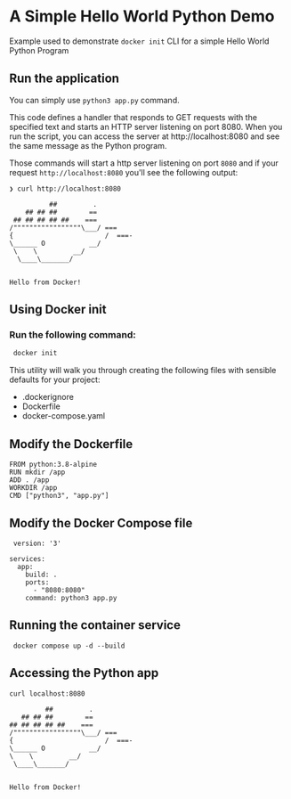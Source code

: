 # A Simple Hello World Python Demo

Example used to demonstrate ```docker init``` CLI for a simple Hello World Python Program


## Run the application





You can simply use `python3 app.py` command.


This code defines a handler that responds to GET requests with the specified text and starts an HTTP server listening on port 8080. When you run the script, you can access the server at http://localhost:8080 and see the same message as the Python program.

Those commands will start a http server listening on port `8080` 
and if your request `http://localhost:8080` you'll see the following output: 
```shell
❯ curl http://localhost:8080

          ##         .
    ## ## ##        ==
 ## ## ## ## ##    ===
/"""""""""""""""""\___/ ===
{                       /  ===-
\______ O           __/
 \    \         __/
  \____\_______/


Hello from Docker!

```


## Using Docker init

### Run the following command:

```bash
 docker init
```

This utility will walk you through creating the following files with sensible defaults for your project:
  - .dockerignore
  - Dockerfile
  - docker-compose.yaml

## Modify the Dockerfile

```
FROM python:3.8-alpine
RUN mkdir /app
ADD . /app
WORKDIR /app
CMD ["python3", "app.py"]
```



## Modify the Docker Compose file


```
 version: '3'

services:
  app:
    build: .
    ports:
      - "8080:8080"
    command: python3 app.py
 ```
 
 ## Running the container service
 
 ```
  docker compose up -d --build
 ```
 
 ## Accessing the Python app
 
 ```
 curl localhost:8080

          ##         .
    ## ## ##        ==
 ## ## ## ## ##    ===
/"""""""""""""""""\___/ ===
{                       /  ===-
\______ O           __/
 \    \         __/
  \____\_______/


Hello from Docker!
```
